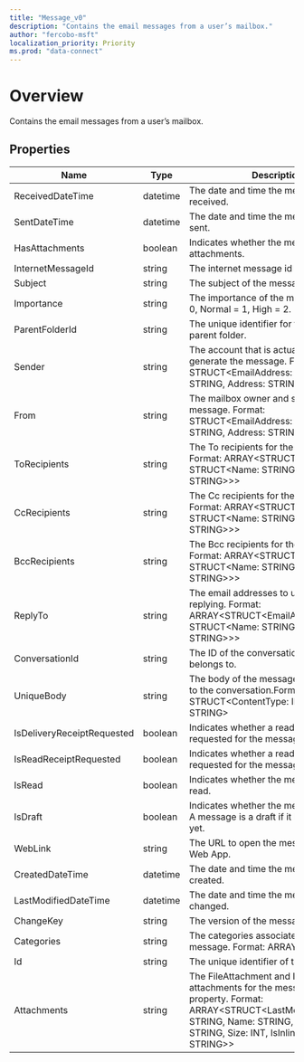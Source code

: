 ```yaml
---
title: "Message_v0"
description: "Contains the email messages from a user’s mailbox."
author: "fercobo-msft"
localization_priority: Priority
ms.prod: "data-connect"
---
```


# Overview

Contains the email messages from a user’s mailbox.

## Properties

| Name                       | Type     | Description                                                                                                                                                                                                              |
| -------------------------- | -------- | ------------------------------------------------------------------------------------------------------------------------------------------------------------------------------------------------------------------------ |
| ReceivedDateTime           | datetime | The date and time the message was received.                                                                                                                                                                              |
| SentDateTime               | datetime | The date and time the message was sent.                                                                                                                                                                                  |
| HasAttachments             | boolean  | Indicates whether the message has attachments.                                                                                                                                                                           |
| InternetMessageId          | string   | The internet message id                                                                                                                                                                                                  |
| Subject                    | string   | The subject of the message.                                                                                                                                                                                              |
| Importance                 | string   | The importance of the message: Low = 0, Normal = 1, High = 2.                                                                                                                                                            |
| ParentFolderId             | string   | The unique identifier for the message's parent folder.                                                                                                                                                                   |
| Sender                     | string   | The account that is actually used to generate the message. Format: STRUCT<EmailAddress: STRUCT<Name: STRING, Address: STRING>>                                                                                           |
| From                       | string   | The mailbox owner and sender of the message. Format: STRUCT<EmailAddress: STRUCT<Name: STRING, Address: STRING>>                                                                                                         |
| ToRecipients               | string   | The To recipients for the message. Format: ARRAY<STRUCT<EmailAddress: STRUCT<Name: STRING, Address: STRING>>>                                                                                                            |
| CcRecipients               | string   | The Cc recipients for the message. Format: ARRAY<STRUCT<EmailAddress: STRUCT<Name: STRING, Address: STRING>>>                                                                                                            |
| BccRecipients              | string   | The Bcc recipients for the message. Format: ARRAY<STRUCT<EmailAddress: STRUCT<Name: STRING, Address: STRING>>>                                                                                                           |
| ReplyTo                    | string   | The email addresses to use when replying. Format: ARRAY<STRUCT<EmailAddress: STRUCT<Name: STRING, Address: STRING>>>                                                                                                     |
| ConversationId             | string   | The ID of the conversation the email belongs to.                                                                                                                                                                         |
| UniqueBody                 | string   | The body of the message that is unique to the conversation.Format: STRUCT<ContentType: INT32, Content: STRING>                                                                                                           |
| IsDeliveryReceiptRequested | boolean  | Indicates whether a read receipt is requested for the message.                                                                                                                                                           |
| IsReadReceiptRequested     | boolean  | Indicates whether a read receipt is requested for the message.                                                                                                                                                           |
| IsRead                     | boolean  | Indicates whether the message has been read.                                                                                                                                                                             |
| IsDraft                    | boolean  | Indicates whether the message is a draft. A message is a draft if it hasn't been sent yet.                                                                                                                               |
| WebLink                    | string   | The URL to open the message in Outlook Web App.                                                                                                                                                                          |
| CreatedDateTime            | datetime | The date and time the message was created.                                                                                                                                                                               |
| LastModifiedDateTime       | datetime | The date and time the message was last changed.                                                                                                                                                                          |
| ChangeKey                  | string   | The version of the message.                                                                                                                                                                                              |
| Categories                 | string   | The categories associated with the message. Format: ARRAY<STRING>                                                                                                                                                        |
| Id                         | string   | The unique identifier of the message.                                                                                                                                                                                    |
| Attachments                | string   | The FileAttachment and ItemAttachment attachments for the message. Navigation property. Format: ARRAY<STRUCT<LastModifiedDateTime: STRING, Name: STRING, ContentType: STRING, Size: INT, IsInline: BOOLEAN, Id: STRING>> |